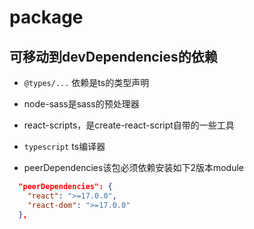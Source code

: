 # package


## 可移动到devDependencies的依赖

* ``@types/...`` 依赖是ts的类型声明
* node-sass是sass的预处理器
* react-scripts，是create-react-script自带的一些工具
* ``typescript`` ts编译器



* peerDependencies该包必须依赖安装如下2版本module

```json
  "peerDependencies": {
    "react": ">=17.0.0",
    "react-dom": ">=17.0.0"
  },
```